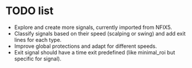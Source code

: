 # TODO list

- Explore and create more signals, currently imported from NFIX5.
- Classify signals based on their speed (scalping or swing) and add exit lines for each type.
- Improve global protections and adapt for different speeds.
- Exit signal should have a time exit predefined (like minimal_roi but specific for signal).
